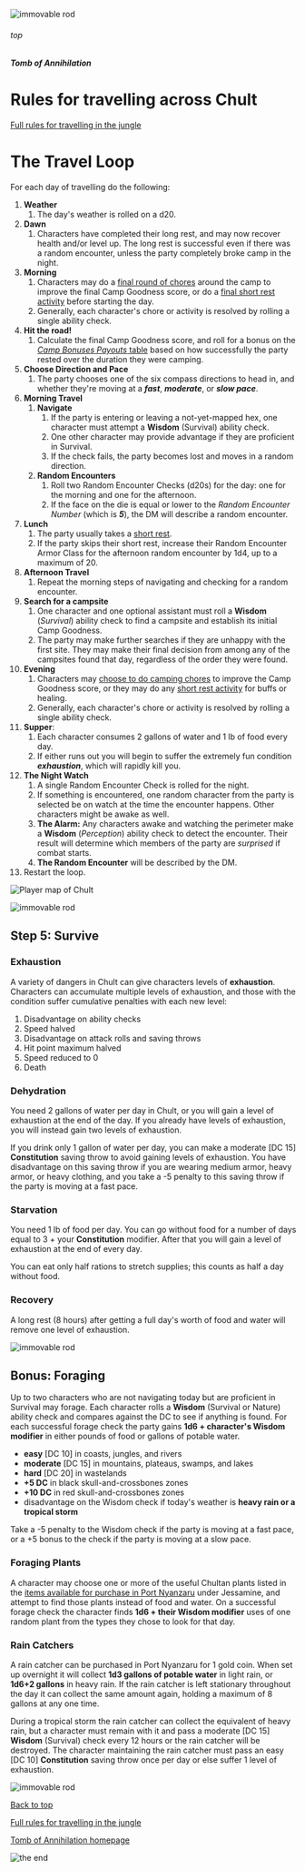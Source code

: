 
![immovable rod](/images/immovable-rod.jpg)

###### top


##### Tomb of Annihilation
# Rules for travelling across Chult

[Full rules for travelling in the jungle](travelling_full.md#top)

# The Travel Loop

For each day of travelling do the following:

1. **Weather**
   1. The day's weather is rolled on a d20.
1. **Dawn**
   1. Characters have completed their long rest, and may now recover health and/or level up. The long rest is successful even if there was a random encounter, unless the party completely broke camp in the night.
3. **Morning**
   1. Characters may do a [final round of chores](camping_activities.md#morning-activities) around the camp to improve the final Camp Goodness score, or do a [final short rest activity](short_rest_activities.md#top) before starting the day.
   2. Generally, each character's chore or activity is resolved by rolling a single ability check.
4. **Hit the road!**
   1. Calculate the final Camp Goodness score, and roll for a bonus on the [_Camp Bonuses Payouts_ table](random_camping_bonus_payouts.md#top) based on how successfully the party rested over the duration they were camping.
5. **Choose Direction and Pace**
    1. The party chooses one of the six compass directions to head in, and whether they're moving at a _**fast**_, _**moderate**_, or _**slow pace**_.
6. **Morning Travel**
   1. **Navigate**
       1. If the party is entering or leaving a not-yet-mapped hex, one character must attempt a **Wisdom** (Survival) ability check.
       2. One other character may provide advantage if they are proficient in Survival.
       3. If the check fails, the party becomes lost and moves in a random direction.
   2. **Random Encounters**
       1. Roll two Random Encounter Checks (d20s) for the day: one for the morning and one for the afternoon.
       2. If the face on the die is equal or lower to the _Random Encounter Number_ (which is **_5_**), the DM will describe a random encounter.
7. **Lunch**
   1. The party usually takes a [short rest](short_rests.md#top).
   2. If the party skips their short rest, increase their Random Encounter Armor Class for the afternoon random encounter by 1d4, up to a maximum of 20.
8. **Afternoon Travel**
   1. Repeat the morning steps of navigating and checking for a random encounter.
9. **Search for a campsite**
   1. One character and one optional assistant must roll a **Wisdom** (_Survival_) ability check to find a campsite and establish its initial Camp Goodness.
   1. The party may make further searches if they are unhappy with the first site. They may make their final decision from among any of the campsites found that day, regardless of the order they were found.
10. **Evening**
    1. Characters may [choose to do camping chores](camping_activities.md#evening-activities) to improve the Camp Goodness score, or they may do any [short rest activity](short_rest_activities.md#short-rest-activities) for buffs or healing.
    1. Generally, each character's chore or activity is resolved by rolling a single ability check.
11. **Supper**:
    1. Each character consumes 2 gallons of water and 1 lb of food every day.
    1. If either runs out you will begin to suffer the extremely fun condition _**exhaustion**_, which will rapidly kill you.
12. **The Night Watch**
    1. A single Random Encounter Check is rolled for the night.
    1. If something is encountered, one random character from the party is selected be on watch at the time the encounter happens. Other characters might be awake as well.
    1. **The Alarm:** Any characters awake and watching the perimeter make a **Wisdom** (_Perception_) ability check to detect the encounter. Their result will determine which members of the party are _surprised_ if combat starts.
    1. **The Random Encounter** will be described by the DM.
13. Restart the loop.

![Player map of Chult](images/places/chult_player_map.jpg)

![immovable rod](/images/immovable-rod.jpg)

## Step 5: Survive

### Exhaustion

A variety of dangers in Chult can give characters levels of **exhaustion**. Characters can accumulate multiple levels of exhaustion, and those with the condition suffer cumulative penalties with each new level:

1. Disadvantage on ability checks
2. Speed halved
3. Disadvantage on attack rolls and saving throws
4. Hit point maximum halved
5. Speed reduced to 0
6. Death

### Dehydration
You need 2 gallons of water per day in Chult, or you will gain a level of exhaustion at the end of the day. If you already have levels of exhaustion, you will instead gain two levels of exhaustion.

If you drink only 1 gallon of water per day, you can make a moderate [DC 15] **Constitution** saving throw to avoid gaining levels of exhaustion. You have disadvantage on this saving throw if you are wearing medium armor, heavy armor, or heavy clothing, and you take a -5 penalty to this saving throw if the party is moving at a fast pace.

### Starvation
You need 1 lb of food per day. You can go without food for a number of days equal to 3 + your **Constitution** modifier. After that you will gain a level of exhaustion at the end of every day.

You can eat only half rations to stretch supplies; this counts as half a day without food.

### Recovery
A long rest (8 hours) after getting a full day's worth of food and water will remove one level of exhaustion.

![immovable rod](/images/immovable-rod.jpg)

## Bonus: Foraging

Up to two characters who are not navigating today but are proficient in Survival may forage. Each character rolls a **Wisdom** (Survival or Nature) ability check and compares against the DC to see if anything is found. For each successful forage check the party gains **1d6 + character's Wisdom modifier** in either pounds of food or gallons of potable water.

- **easy** [DC 10] in coasts, jungles, and rivers
- **moderate** [DC 15] in mountains, plateaus, swamps, and lakes
- **hard** [DC 20] in wastelands
- **+5 DC** in black skull-and-crossbones zones
- **+10 DC** in red skull-and-crossbones zones
- disadvantage on the Wisdom check if today's weather is **heavy rain or a tropical storm**

Take a -5 penalty to the Wisdom check if the party is moving at a fast pace, or a +5 bonus to the check if the party is moving at a slow pace.

### Foraging Plants
A character may choose one or more of the useful Chultan plants listed in the [items available for purchase in Port Nyanzaru](Port_Nyanzaru_items.md#chultan-plants) under Jessamine, and attempt to find those plants instead of food and water. On a successful forage check the character finds **1d6 + their Wisdom modifier** uses of one random plant from the types they chose to look for that day.

### Rain Catchers
A rain catcher can be purchased in Port Nyanzaru for 1 gold coin. When set up overnight it will collect **1d3 gallons of potable water** in light rain, or **1d6+2 gallons** in heavy rain. If the rain catcher is left stationary throughout the day it can collect the same amount again, holding a maximum of 8 gallons at any one time.

During a tropical storm the rain catcher can collect the equivalent of heavy rain, but a character must remain with it and pass a moderate [DC 15] **Wisdom** (Survival) check every 12 hours or the rain catcher will be destroyed. The character maintaining the rain catcher must pass an easy [DC 10] **Constitution** saving throw once per day or else suffer 1 level of exhaustion.

![immovable rod](/images/immovable-rod.jpg)

[Back to top](#top)

[Full rules for travelling in the jungle](travelling_full.md#top)

[Tomb of Annihilation homepage](README.md#top)

![the end](/images/toa-end.jpg)
